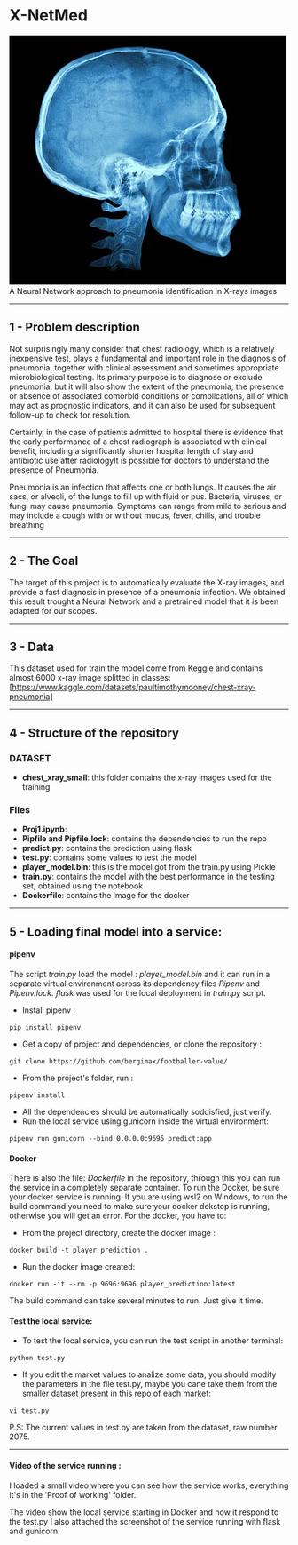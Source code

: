 # X-NetMed
![Screenshot](human-skull-x-ray-image.webp)
A Neural Network approach to pneumonia identification in X-rays images

---

## 1 - Problem description

Not surprisingly many consider that chest radiology, which is a relatively inexpensive test, plays a fundamental and important role in the diagnosis of pneumonia, together with clinical assessment and sometimes appropriate microbiological testing. Its primary purpose is to diagnose or exclude pneumonia, but it will also show the extent of the pneumonia, the presence or absence of associated comorbid conditions or complications, all of which may act as prognostic indicators, and it can also be used for subsequent follow-up to check for resolution.

Certainly, in the case of patients admitted to hospital there is evidence that the early performance of a chest radiograph is associated with clinical benefit, including a significantly shorter hospital length of stay and antibiotic use after radiologyIt is possible for doctors to understand the presence of Pneumonia.

Pneumonia is an infection that affects one or both lungs. It causes the air sacs, or alveoli, of the lungs to fill up with fluid or pus. Bacteria, viruses, or fungi may cause pneumonia. 
Symptoms can range from mild to serious and may include a cough with or without mucus, fever, chills, and trouble breathing

---
## 2 - The Goal

The target of this project is to automatically evaluate the X-ray images, and provide a fast diagnosis in presence of a pneumonia infection.
We obtained this result trought a Neural Network and a pretrained model that it is been adapted for our scopes.

--- 

## 3 - Data

This dataset used for train the model come from Keggle and contains almost 6000 x-ray image splitted in classes:
[https://www.kaggle.com/datasets/paultimothymooney/chest-xray-pneumonia]

---

## 4 - Structure of the repository

### DATASET
- **chest_xray_small**: this folder contains the x-ray images used for the training

### Files
- **Proj1.ipynb**: 
- **Pipfile and Pipfile.lock**: contains the dependencies to run the repo
- **predict.py**: contains the prediction using flask
- **test.py**: contains some values to test the model
- **player_model.bin**: this is the model got from the train.py using Pickle
- **train.py**: contains the model with the best performance in the testing set, obtained using the notebook
- **Dockerfile**: contains the image for the docker



---
## 5 - Loading final model into a service:

#### pipenv 

The script *train.py* load the model : *player_model.bin* and it can run in a separate virtual environment across its dependency files *Pipenv* and *Pipenv.lock*.
*flask* was used for the local deployment in *train.py* script.

- Install pipenv :
```
pip install pipenv
```
- Get a copy of project and dependencies, or clone the repository :
```
git clone https://github.com/bergimax/footballer-value/
```
- From the project's folder, run :
``` 
pipenv install
```
- All the dependencies should be automatically soddisfied, just verify.
- Run the local service using gunicorn inside the virtual environment:
```
pipenv run gunicorn --bind 0.0.0.0:9696 predict:app
```

#### Docker
There is also the file: *Dockerfile* in the repository, through this you can run the service in a completely separate container. To run the Docker, be sure your docker service is running. If you are using wsl2 on Windows, to run the build command you need to make sure your docker dekstop is running, otherwise you will get an error. 
For the docker, you have to:

- From the project directory, create the docker image :
```
docker build -t player_prediction .
```
- Run the docker image created:
```
docker run -it --rm -p 9696:9696 player_prediction:latest
```
The build command can take several minutes to run. Just give it time.

#### Test the local service:

- To test the local service, you can run the test script in another terminal:
```
python test.py
```
- If you edit the market values to analize some data, you should modify the parameters in the file test.py, maybe you cane take them from the smaller dataset present in this repo of each market:
```
vi test.py
```
P.S: The current values in test.py are taken from the dataset, raw number 2075.

---

#### Video of the service running :
I loaded a small video where you can see how the service works, everything it's in the 'Proof of working' folder.

The video show the local service starting in Docker and how it respond to the test.py
I also attached the screenshot of the service running with flask and gunicorn.
